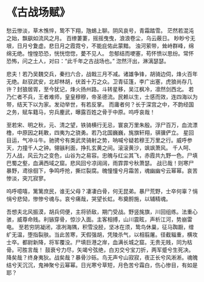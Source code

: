 <link href="../../css/style.css" rel="stylesheet" type="text/css" />

# 《古战场赋》

<div class="p">

愁云惨淡，草木憔悴，鸷不下翔，虺蜴上聊。阴风哀号，青霜踏雪。
茫然若混沌之始，飘飖如流风之月。
百缭萋萋，摇摇曳曳，浪浪卷尘，乌云蔽日。
眇眇兮无垠，日月兮夐虚。悲日月之霞霓兮，不能庇佑此蒙黯。
浊河萦带，耸峙群峰，绵绵无绝。惶惶恐恐，恍恍惚惚，薆不见人。
忽郁结而哽塞，苟怀愤以思纷。常怀恐怖，问之土人，对曰：“此千年之古战场也。”
淴然汗出，淋漓瑟瑟。 

悲夫！若乃吴魏交兵，秦扫六合，战戟三月不减。诸雄争锋，胡骑边伺，烽火百年无绝。赵驭武安，北却林胡，伏首十万之众。卫青征篷，李广出塞，虎狼尚存几许？封狼居胥，至今犹记，烽火扬州路。斗转星移，吴江枫冷，凛然剑西北。
若乃仁者不兵，王者难师，皇皇穆穆，帝圣德流。民赖以生，士感而效，连四海以为带，结天下以为家。发动举世，有若反掌。
而庸者何？长于深宫之中，不韵经国之务，赋车籍马，穷兵麈武，曝露百姓之骨于中原。呜呼哀哉！ 

至若宋、明之秋，元、清之望，铁骑横行无忌，寰哀万里朱殷。浮尸百万，血流漂橹，中原因之耗斁，四夷为之骁勇。若乃北国巍巍，旄旗轩翔，骐骥俨立。
星回目运，气冲斗牛。驰骋兮有类武灵骑射之势，呐喊兮疑若穆王万里之行。威呼参天，力撞千人之钟。翎镞利面，挣扎玄黄之间。滚滚黄沙，飒飒萧风。
千人呵、万人战，风云为之变色，山谷为之易容。忠魄与红尘其飞，赤霞共九野一色。尸填巴蜀之壑，血满西域之窟。悲风回兮凉阔阔，雨霏霏兮秋萧瑟。
战已哉！则寒尸暴野，鸢徐徊下，争鸣呼抢，撕烂裂腐。魄憧憧兮月霜苦，魂幽幽兮云幂幂。哀苦惨淡，突兀寂寥。 

呜呼噫嘻，篱篱庶民，谁无父母？凄凄白骨，何无昆弟。暴尸荒野，士卒何辜？悁悁兮悲恸，惨惨兮魂与。哀兮痛哉，哭望长虹。布奠酹施，以辅精魂。 

吾想夫北风振漠，胡兵伺便，主将骄敌，期门受战。野竖旄旗，川回组练。法重心骇，威尊命贱。利镞穿骨，惊沙入面。主客相搏，山川震眩，声析江河，势崩雷电。
至若穷阴凝闭，凛冽海隅，积雪没胫，坚冰在须，鸷鸟休巢，征马踟蹰，缯纩无温，堕指裂肤。当此苦寒，天假强胡，凭陵杀气，以相翦屠。径截辎重，横攻士卒。都尉新降，将军覆没。尸填巨港之岸，血满长城之窟。无贵无贱，同为枯骨。可胜言哉！
鼓衰兮力尽，矢竭兮弦绝，白刃交兮宝刀折，两军蹙兮生死决。
降矣哉？终身夷狄。战矣哉？暴骨沙砾。鸟无声兮山寂寂，夜正长兮风淅淅。魂魄结兮天沉沉，鬼神聚兮云幂幂。日光寒兮草短，月色苦兮霜白，伤心惨目，有如是耶？
